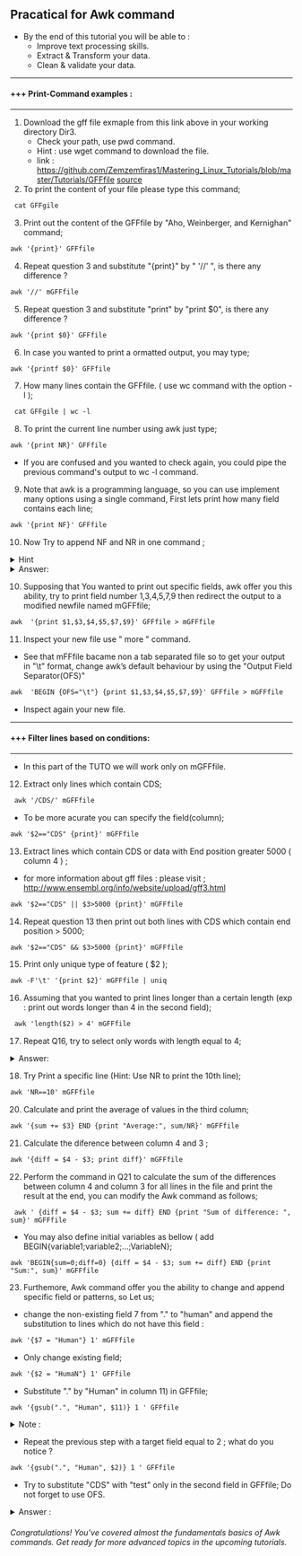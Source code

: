 ##  Pracatical for Awk command

 * By the end of this tutorial you will be able to : 
   - Improve text processing skills.
   - Extract & Transform your data.
   - Clean & validate your data.
---------------------------------------------------------------------------------------------------------------------------------
#### +++ Print-Command examples : 
---------------------------------------------------------------------------------------------------------------------------------
1. Download the gff file exmaple from this link above in your working directory Dir3. 
   - Check your path, use pwd command.
   - Hint : use wget command to download the file.
   - link : https://github.com/Zemzemfiras1/Mastering_Linux_Tutorials/blob/master/Tutorials/GFFfile
     [source](https://github.com/The-Sequence-Ontology/Specifications/blob/master/gff3.md)
2. To print the content of your file please type this command;

```markdown
 cat GFFgile 
```

3. Print out the content of the GFFfile by "Aho, Weinberger, and Kernighan" command;

```markdown
awk '{print}' GFFfile 
```

4. Repeat question 3 and substitute "{print}" by " '//' ", is there any difference ? 

```markdown
awk '//' mGFFfile 
```

5. Repeat question 3 and substitute "print" by "print $0", is there any difference ? 

```markdown
awk '{print $0}' GFFfile 
```

6. In case you wanted to print a ormatted output, you may type; 

```markdown
awk '{printf $0}' GFFfile 
```

7. How many lines contain the GFFfile. ( use wc command with the option -l ); 

```markdown
 cat GFFgile | wc -l 
```

8. To print the current line number using awk just type;

```markdown
awk '{print NR}' GFFfile  
```

* If you are confused and you wanted to check again, you could pipe the previous command's output to wc -l command. 

9. Note that awk is a programming language, so you can use implement many options using a single command, First lets print how many field contains each line; 

```markdown
awk '{print NF}' GFFfile 
```

10. Now Try to append NF and NR in one command ;


<details>
<summary> Hint </summary>
<p> You could write a string in your command exp awk '{ ... ,"your string", ...}' input </p> 
</details>
<details>
<summary> Answer: </summary>

```markdown
 awk '{print "The number of field in line",NR," is : ", NF}' GFFfile 
```
</details>

10. Supposing that You wanted to print out specific fields, awk offer you this ability, try to print field number 1,3,4,5,7,9 then redirect the output to a  modified newfile named mGFFfile;

```markdown
awk  '{print $1,$3,$4,$5,$7,$9}' GFFfile > mGFFfile
```

11. Inspect your new file use " more " command.
  - See that mFFfile bacame non a tab separated file so to get your output in "\t" format, change awk’s default behaviour by using the "Output Field Separator(OFS)" 

```markdown
awk  'BEGIN {OFS="\t"} {print $1,$3,$4,$5,$7,$9}' GFFfile > mGFFfile
```

  - Inspect again your new file. 
---------------------------------------------------------------------------------------------------------------------------------
#### +++ Filter lines based on conditions: 
---------------------------------------------------------------------------------------------------------------------------------
* In this part of the TUTO we will work only on mGFFfile. 

12. Extract only lines which contain CDS; 

```markdown
 awk '/CDS/' mGFFfile 
```

* To be more acurate you can specify the field(column); 

```markdown
awk '$2=="CDS" {print}' mGFFfile 
```

13. Extract lines which contain CDS or data with End position greater 5000 ( column 4 ) ; 
  - for more information about gff files : please visit ; http://www.ensembl.org/info/website/upload/gff3.html

```markdown
awk '$2=="CDS" || $3>5000 {print}' mGFFfile
```

14. Repeat question 13 then print out both lines with CDS which contain end position > 5000; 

```markdown
awk '$2=="CDS" && $3>5000 {print}' mGFFfile 
```

15. Print only unique type of feature ( $2 ); 

```markdown
awk -F'\t' '{print $2}' mGFFfile | uniq
```

16. Assuming that you wanted to print lines longer than a certain length (exp : print out words longer than 4 in the second field);

```markdown
 awk 'length($2) > 4' mGFFfile 
```

17. Repeat Q16, try to select only words with length equal to 4; 
<details>
<summary> Answer: </summary>

```markdown
awk 'length($2)== 4' mGFFfile 
```

</details>

18. Try Print a specific line (Hint: Use NR to print the 10th line);

```markdown
awk 'NR==10' mGFFfile
```

20. Calculate and print the average of values in the third column; 

```markdown
awk '{sum += $3} END {print "Average:", sum/NR}' mGFFfile 
```

21. Calculate the diference between column 4 and 3 ; 

```markdown
awk '{diff = $4 - $3; print diff}' mGFFfile
```

22. Perform the command in Q21 to calculate the sum of the differences between column 4 and column 3 for all lines in the file and print the result at the end, you can modify the Awk command as follows; 

```markdwon
 awk ' {diff = $4 - $3; sum += diff} END {print "Sum of difference: ", sum}' mGFFfile 
```

- You may also define initial variables as bellow ( add BEGIN{variable1;variable2;...;VariableN}; 

```markdwon
awk 'BEGIN{sum=0;diff=0} {diff = $4 - $3; sum += diff} END {print "Sum:", sum}' mGFFfile 
```
23. Furthemore, Awk command offer you the ability to change and append specific field or patterns, so Let us; 
  * change the non-existing field 7 from "." to "human" and append the substitution to lines which do not have this field :  

```markdown 
awk '{$7 = "Human"} 1' mGFFfile 
```

 * Only change existing field; 

```markdown 
awk '{$2 = "HumaN"} 1' GFFfile
```

 * Substitute "." by  "Human" in column 11) in GFFfile; 

```markdown 
awk '{gsub(".", "Human", $11)} 1 ' GFFfile 
```

<details>
<summary> Note : </summary>
<p>
   => Note1 : that gsub is a built-in function in Awk that stands for "global substitution." It is used to search for a pattern within each line of input text and replace all occurrences of that pattern with a specified replacement text: 
       * "." : Is the :regexp: regular expression pattern you want to search for within the target string.
       * "Human" : IS the :replacement: the text that you want to replace the matched pattern with.
       * $1 : IS the :target: the variable or field where you want to perform the substitution. 
       * 1 :IS a common Awk idiom that means to print the modified line.
   
   => Note2 : Nothing here to be changer as the reason there is no field 11 to change. 
</p>
</details>

 * Repeat the previous step with a target field equal to 2 ; what do you notice ? 

```markdown 
awk '{gsub(".", "Human", $2)} 1 ' GFFfile 
```

 * Try to substitute "CDS" with "test" only in the second field in GFFfile; Do not forget to use OFS. 

<details>
<summary> Answer : </summary>

```markdown 
awk 'BEGIN{OFS="\t"} {gsub("CDS", "test", $2)} 1' mGFFfile 
```

</details>

###### Congratulations! You've covered almost the fundamentals basics  of Awk commands. Get ready for more advanced topics in the upcoming tutorials.

